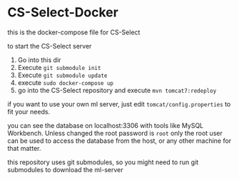 # CS-Select-Docker
this is the docker-compose file for CS-Select

to start the CS-Select server
1. Go into this dir
2. Execute ``git submodule init``
3. Execute ``git submodule update``
4. execute ``sudo docker-compose up``
5. go into the CS-Select repository and execute ``mvn tomcat7:redeploy``

if you want to use your own ml server, just edit `tomcat/config.properties` to fit your needs.

you can see the database on localhost:3306 with tools like MySQL Workbench. Unless changed the root password is ``root``
only the root user can be used to access the database from the host, or any other machine for that matter.

this repository uses git submodules, so you might need to run git submodules to download the ml-server
